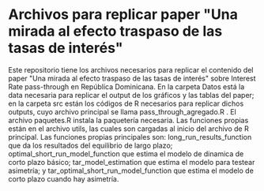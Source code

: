 # Archivos para replicar paper "Una mirada al efecto traspaso de las tasas de interés"

Este repositorio tiene los archivos necesarios para replicar el contenido del paper "Una mirada al efecto traspaso de las tasas de interés" sobre Interest Rate pass-through en República Dominicana. En la carpeta Datos está la data necesaria para replicar el output de los gráficos y las tablas del paper; en la carpeta src están los códigos de R necesarios para replicar dichos outputs, cuyo archivo principal se llama pass_through_agregado.R . El archivo paquetes.R instala la paquetería necesaria. Las funciones propias están en el archivo utils, las cuales son cargadas al inicio del archivo de R principal. Las funciones propias principales son: long_run_results_function que da los resultados del equilibrio de largo plazo; optimal_short_run_model_function que estima el modelo de dinamica de corto plazo básico; tar_model_estimation que estima el modelo para testear asimetría; y tar_optimal_short_run_model_function que estima el modelo de corto plazo cuando hay asimetría.
